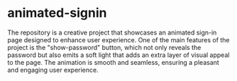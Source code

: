 # animated-signin
The repository is a creative project that showcases an animated sign-in page designed to enhance user experience. 
One of the main features of the project is the "show-password" button, which not only reveals the password but also 
emits a soft light that adds an extra layer of visual appeal to the page. The animation is smooth and seamless, 
ensuring a pleasant and engaging user experience.
